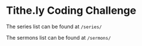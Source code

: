# Tithe.ly Coding Challenge

The series list can be found at `/series/`

The sermons list can be found at `/sermons/`

